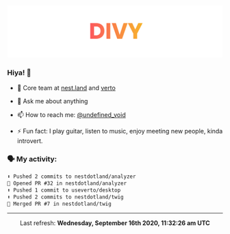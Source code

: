 
![](https://github.com/divy-work/divy-work/raw/master/assets/divy.png)

### Hiya! 👋

- 🔭 Core team at [nest.land](https://github.com/nestdotland/nest.land) and [verto](https://github.com/useverto/verto)

- 💬 Ask me about anything

- 📫 How to reach me: [@undefined_void](https://instagram.com/divy.exe)

- ⚡ Fun fact: I play guitar, listen to music, enjoy meeting new people, kinda introvert.

### 🗣 My activity:

```
⬆️ Pushed 2 commits to nestdotland/analyzer
💪 Opened PR #32 in nestdotland/analyzer
⬆️ Pushed 1 commit to useverto/desktop
⬆️ Pushed 2 commits to nestdotland/twig
🎉 Merged PR #7 in nestdotland/twig
```

------------
<p align="center">Last refresh: <b>Wednesday, September 16th 2020, 11:32:26 am UTC</b></p>
